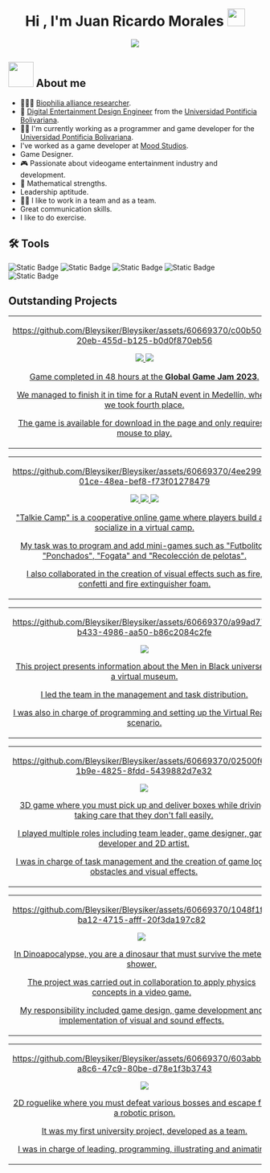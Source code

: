 <h1 align="center">Hi , I'm Juan Ricardo Morales <img src="https://media.giphy.com/media/hvRJCLFzcasrR4ia7z/giphy.gif" width="35"></h1>
<p align="center">
  <a href="https://github.com/DenverCoder1/readme-typing-svg"><img src="https://readme-typing-svg.herokuapp.com?font=Time+New+Roman&color=%23C8BE25&size=25&center=true&vCenter=true&width=600&height=100&lines=Game+Developer;Game+Designer;VR+Developer;Digital+Entertainment+Design+Engineer;Unity+C-sharp+expert;Biophilia+alliance+researcher;Always+learning+new+things"></a>
</p>

## <picture><img src = "https://github.com/7oSkaaa/7oSkaaa/blob/main/Images/about_me.gif?raw=true" width = 50px></picture> About me 
 <!-- <picture> <img align="right" src="https://github.com/7oSkaaa/7oSkaaa/blob/main/Images/Right_Side.gif?raw=true" width = 250px></picture>-->
- :school:👨‍🔬 [Biophilia alliance researcher](https://www.alianzabiofilia.co/investigacion).
- :school: [Digital Entertainment Design Engineer](https://www.upb.edu.co/es/pregrados/ingenieria-diseno-entretenimiento-medellin) from the [Universidad Pontificia Bolivariana](https://www.upb.edu.co/es/home).
- 👨‍🔬 I'm currently working as a programmer and game developer for the [Universidad Pontificia Bolivariana](https://www.upb.edu.co/es/home).
- I've worked as a game developer at [Mood Studios](https://www.linkedin.com/company/mood-studios/about/).
-  Game Designer.
- 🎮 Passionate about videogame entertainment industry and development.
- 🦾 Mathematical strengths.
- Leadership aptitude.
- 🤜🤛 I like to work in a team and as a team.
- Great communication skills.
- I like to do exercise.
 
## 🛠️ Tools
![Static Badge](https://img.shields.io/badge/Unity-black?style=for-the-badge&logo=unity&color=red&link=https%3A%2F%2Funity.com%2Fes)
![Static Badge](https://img.shields.io/badge/github-black?style=for-the-badge&logo=github&color=purple&link=https%3A%2F%2Funity.com%2Fes)
![Static Badge](https://img.shields.io/badge/Photoshop-black?style=for-the-badge&logo=adobe%20photoshop&color=white&link=https%3A%2F%2Funity.com%2Fes)
![Static Badge](https://img.shields.io/badge/C_Sharp-black?style=for-the-badge&logo=C%23&color=%23512BD4&link=https%3A%2F%2Funity.com%2Fes)
![Static Badge](https://img.shields.io/badge/Shotcut-black?style=for-the-badge&logo=Shotcut&color=%230B996E&link=https%3A%2F%2Funity.com%2Fes)

## Outstanding Projects
<!--  Babel Section-->

<table>
<tr>
<td width="50%">
<!-- <h3 align="center">Babel</h3>-->
<div align="center">

https://github.com/Bleysiker/Bleysiker/assets/60669370/c00b506c-20eb-455d-b125-b0d0f870eb56
<p>
<a href="https://github.com/Bleysiker/Babel" target="_blank">
<img src="https://img.shields.io/badge/CODE-ff9?style=for-the-badge&logo=github&logoColor=white&color=purple">
    
<a href="https://v3.globalgamejam.org/2023/games/babel-9" target="_blank">
<img src="https://img.shields.io/badge/GGJ_Page-ff9?style=for-the-badge&logoColor=white&color=fbfc40">
<p>
 Game completed in 48 hours at the <strong>Global Game Jam 2023</strong>.
  <p>
 We managed to finish it in time for a RutaN event in Medellín, where we took fourth place.
   <p>
 The game is available for download in the page and only requires a mouse to play.
</div>
</p>
</td>
  
<!--  Talkie Camp Section-->
<table>
<tr>
<td width="50%">
<!--<h3 align="center">Talkie Camp</h3>-->
<div align="center">

https://github.com/Bleysiker/Bleysiker/assets/60669370/4ee299d9-01ce-48ea-bef8-f73f01278479
<p>
<a href="https://github.com/mindfulentertainment/talkiecamp" target="_blank">
<img src="https://img.shields.io/badge/CODE-ff9?style=for-the-badge&logo=github&logoColor=white&color=purple">
  
<a href="https://www.instagram.com/talkie_camp?igshid=YmMyMTA2M2Y%3D" target="_blank">
<img src="https://img.shields.io/badge/Instagram-ff9?style=for-the-badge&logo=Instagram&logoColor=white&color=E4405F">
  
<a href="https://www.youtube.com/watch?v=hffULUaBp5Y" target="_blank">
<img src="https://img.shields.io/badge/Full Preview-ff9?style=for-the-badge&logo=YouTube&logoColor=white&color=FF0000">
  
<p>
"Talkie Camp" is a cooperative online game where players build and socialize in a virtual camp. 
  <p>
 My task was to program and add mini-games such as "Futbolito", "Ponchados", "Fogata" and "Recolección de pelotas".
  <p>
  I also collaborated in the creation of visual effects such as fire, confetti and fire extinguisher foam.
</div>
</p>
</td>

<!--  MIB Section-->
  <table>
<tr>
<td width="50%">
<!--<h3 align="center">Men In Black VR Museum</h3>-->
<div align="center">
  
https://github.com/Bleysiker/Bleysiker/assets/60669370/a99ad774-b433-4986-aa50-b86c2084c2fe

<p>
<a href="https://github.com/Bleysiker/Men-In-Black-VR-Museum" target="_blank">
<img src="https://img.shields.io/badge/CODE-ff9?style=for-the-badge&logo=github&logoColor=white&color=purple">
    
<p>
This project presents information about the Men in Black universe in a virtual museum.
  <p>
I led the team in the management and task distribution. 
  <p>
 I was also in charge of programming and setting up the Virtual Reality scenario.
</div>
</p>
</td>

<!--  Delivery Journey Section-->
  <table>
<tr>
<td width="50%">
<!-- <h3 align="center">Delivery Journey</h3>-->
<div align="center">
  

https://github.com/Bleysiker/Bleysiker/assets/60669370/02500f6d-1b9e-4825-8fdd-5439882d7e32


<p>
<a href="https://github.com/Bleysiker/DeliveryJourney" target="_blank">
<img src="https://img.shields.io/badge/CODE-ff9?style=for-the-badge&logo=github&logoColor=white&color=purple"> 
  
<p>
 3D game where you must pick up and deliver boxes while driving, taking care that they don't fall easily.
  <p>
  I played multiple roles including team leader, game designer, game developer and 2D artist. 
  <p>
 I was in charge of task management and the creation of game logic, obstacles and visual effects.
</div>
</p>
</td>
<!--  DinoApocalipsis Section-->
  <table>
<tr>
<td width="50%">
<!--<h3 align="center">DinoApocalipsis</h3>-->
<div align="center">

https://github.com/Bleysiker/Bleysiker/assets/60669370/1048f1ff-ba12-4715-afff-20f3da197c82

<p>
<a href="https://github.com/Bleysiker/Dinoapocalipse" target="_blank">
<img src="https://img.shields.io/badge/CODE-ff9?style=for-the-badge&logo=github&logoColor=white&color=purple">
 
  
<p>
 In Dinoapocalypse, you are a dinosaur that must survive the meteor shower.
  <p>
The project was carried out in collaboration to apply physics concepts in a video game.
  <p>
My responsibility included game design, game development and implementation of visual and sound effects.
</div>
</p>
</td>
<!--  Hope for home Section-->
  <table>
<tr>
<td width="50%">
<!--<h3 align="center">Hope for Home</h3>-->
<div align="center">

https://github.com/Bleysiker/Bleysiker/assets/60669370/603abb29-a8c6-47c9-80be-d78e1f3b3743

<p>
<a href="https://github.com/Bleysiker/HopeForHome" target="_blank">
<img src="https://img.shields.io/badge/Game-ff9?style=for-the-badge&logo=github&logoColor=white&color=purple">  
  
<p>
2D roguelike where you must defeat various bosses and escape from a robotic prison.
  <p>
 It was my first university project, developed as a team.
  <p>
 I was in charge of leading, programming, illustrating and animating. 
</div>
</p>
</td>
<!--
**Bleysiker/Bleysiker** is a ✨ _special_ ✨ repository because its `README.md` (this file) appears on your GitHub profile.

Here are some ideas to get you started:

- 🔭 I’m currently working on ...
- 🌱 I’m currently learning ...
- 👯 I’m looking to collaborate on ...
- 🤔 I’m looking for help with ...
- 💬 Ask me about ...
- 📫 How to reach me: ...
- 😄 Pronouns: ...
- ⚡ Fun fact: ...
-->
